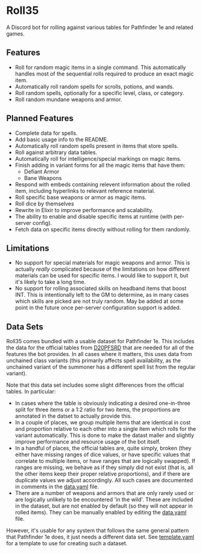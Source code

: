 # Roll35

A Discord bot for rolling against various tables for Pathfinder 1e and
related games.

## Features

* Roll for random magic items in a single command. This automatically
  handles most of the sequential rolls required to produce an exact
  magic item.
* Automatically roll random spells for scrolls, potions, and wands.
* Roll random spells, optionally for a specific level, class, or category.
* Roll random mundane weapons and armor.

## Planned Features

* Complete data for spells.
* Add basic usage info to the README.
* Automatically roll random spells present in items that store spells.
* Roll against arbitrary data tables.
* Automatically roll for intelligence/special markings on magic items.
* Finish adding in variant forms for all the magic items that have them:
  - Defiant Armor
  - Bane Weapons
* Respond with embeds containing relevent information about the rolled
  item, including hyperlinks to relevant reference material.
* Roll specific base weapons or armor as magic items.
* Roll dice by themselves
* Rewrite in Elixir to improve performance and scalability.
* The ability to enable and disable specific items at runtime (with
  per-server config).
* Fetch data on specific items directly without rolling for them randomly.

## Limitations

* No support for special materials for magic weapons and armor. This is
  actually _really_ complicated because of the limitations on how different
  materials can be used for specific items. I would like to support it,
  but it's likely to take a long time.
* No support for rolling associated skills on headband items that boost
  INT. This is intentionally left to the GM to determine, as in many cases
  which skills are picked are not truly random. May be added at some
  point in the future once per-server configuration support is added.

## Data Sets

Roll35 comes bundled with a usable dataset for Pathfinder
1e. This includes the data for the official tables from
[D20PFSRD](https://www.d20pfsrd.com/) that are needed for all of the
features the bot provides. In all cases where it matters, this uses data
from unchained class variants (this primarily affects spell availability,
as the unchained variant of the summoner has a different spell list from
the regular variant).

Note that this data set includes some slight differences from the official
tables. In particular:
* In cases where the table is obviously indicating a desired one-in-three
  split for three items or a 1:2 ratio for two items, the proportions are
  annotated in the datset to actually provide this.
* In a couple of places, we group multiple items that are identical in
  cost and proportion relative to each other into a single item which rolls
  for the variant automatically. This is done to make the datast maller
  and slightly improve performance and resource usage of the bot itself.
* In a handful of places, the official tables are, quite simply, broken
  (they either have missing ranges of dice values, or have specific
  values that correlate to multiple items, or have ranges that are
  logically swapped). If ranges are missing, we behave as if they
  simply did not exist (that is, all the other items keep their
  proper relative proportions), and if there are duplicate values we
  adjust accordingly. All such cases are documented in comments in the
  [data.yaml](./data.yaml) file.
* There are a number of weapons and armors that are only rarely used
  or are logically unlikely to be encountered 'in the wild'. These are
  included in the dataset, but are not enabled by default (so they will
  not appear in rolled items). They can be manually enabled by editing
  the [data.yaml](./data.yaml) file.

However, it's usable for any system that follows the same general pattern
that Pathfinder 1e does, it just needs a different data set. See
[template.yaml](./template.yaml) for a template to use for creating such
a dataset.
